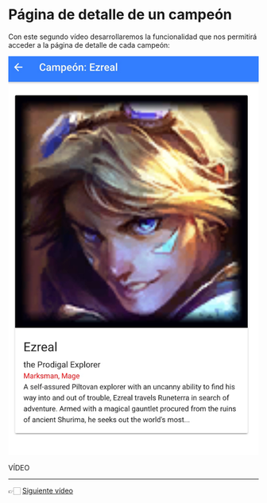# Página de detalle de un campeón

Con este segundo vídeo desarrollaremos la funcionalidad que nos permitirá acceder a la página de detalle de cada campeón:

![](./pagina_detalle_campeon.jpg)

VÍDEO

---

👉🏻 [Siguiente vídeo](./practica-app-lol-3.md)